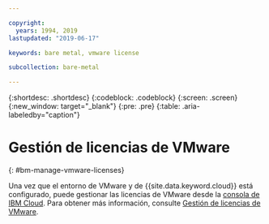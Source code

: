 ```yaml
---

copyright:
  years: 1994, 2019
lastupdated: "2019-06-17"

keywords: bare metal, vmware license

subcollection: bare-metal

---
```


{:shortdesc: .shortdesc}
{:codeblock: .codeblock}
{:screen: .screen}
{:new_window: target="_blank"}
{:pre: .pre}
{:table: .aria-labeledby="caption"}

# Gestión de licencias de VMware
{: #bm-manage-vmware-licenses}

Una vez que el entorno de VMware y de {{site.data.keyword.cloud}} está configurado, puede gestionar las licencias de VMware desde la [consola de IBM Cloud](https://cloud.ibm.com). Para obtener más información, consulte [Gestión de licencias de VMware](/docs/infrastructure/vmware?topic=VMware-manage-vmware-licenses).
